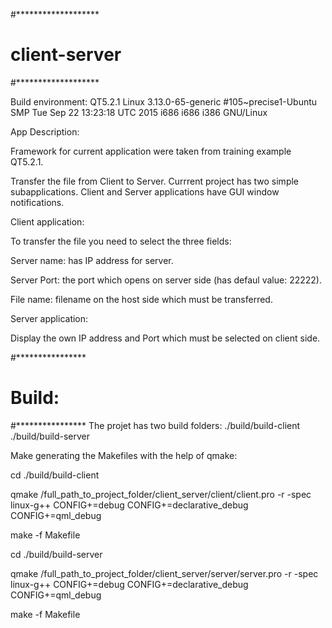 #*******************
# client-server
#*******************

Build environment: QT5.2.1
Linux 3.13.0-65-generic #105~precise1-Ubuntu SMP Tue Sep 22 13:23:18 UTC 2015 i686 i686 i386 GNU/Linux

App Description:

Framework for current application were taken from training example QT5.2.1.

Transfer the file from Client to Server.
Currrent project has two simple subapplications. Client and Server applications
have GUI window notifications.

Client application:

To transfer the file you need to select the three fields:

Server name: has IP address for server.

Server Port: the port which opens on server side (has defaul value: 22222).

File name:   filename on the host side which must be transferred.


Server application:

Display the own IP address and Port which must be selected on client side.

#****************
# Build:
#****************
The projet has two build folders:
./build/build-client
./build/build-server

Make generating the Makefiles with the help of qmake:

cd ./build/build-client

qmake /full_path_to_project_folder/client_server/client/client.pro -r -spec linux-g++ CONFIG+=debug CONFIG+=declarative_debug CONFIG+=qml_debug

make -f Makefile


cd ./build/build-server

qmake /full_path_to_project_folder/client_server/server/server.pro -r -spec linux-g++ CONFIG+=debug CONFIG+=declarative_debug CONFIG+=qml_debug

make -f Makefile

